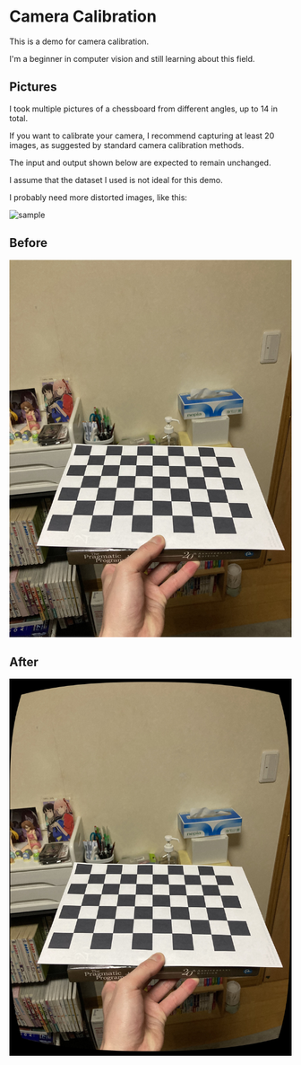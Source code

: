 # Camera Calibration

This is a demo for camera calibration.

I'm a beginner in computer vision and still learning about this field.

## Pictures

I took multiple pictures of a chessboard from different angles, up to 14 in total.

If you want to calibrate your camera, I recommend capturing at least 20 images, as suggested by standard camera calibration methods.

The input and output shown below are expected to remain unchanged.

I assume that the dataset I used is not ideal for this demo.

I probably need more distorted images, like this:

![sample](https://github.com/user-attachments/assets/91944157-fed6-4ba1-930a-6deeb632c476)

## Before

![補正前](./img/calib4.jpeg)

## After

![補正後](./out/result.jpeg)
